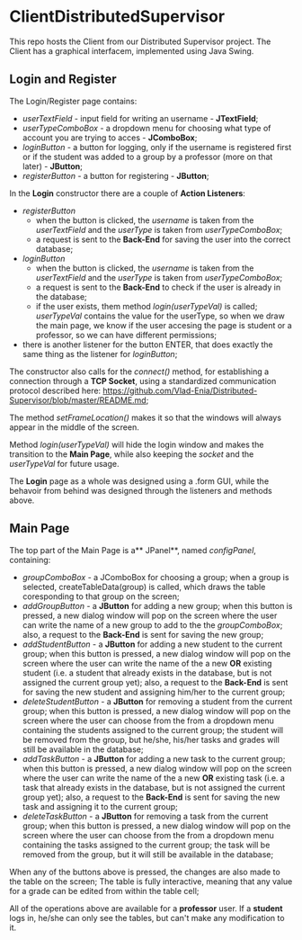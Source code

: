 # ClientDistributedSupervisor

This repo hosts the Client from our Distributed Supervisor project. The Client has a graphical interfacem, implemented using Java Swing. 

## Login and Register

The Login/Register page contains:
  - _userTextField_ - input field for writing an username - **JTextField**;
  - _userTypeComboBox_ - a dropdown menu for choosing what type of account you are trying to acces - **JComboBox**;
  - _loginButton_ - a button for logging, only if the username is registered first or if the student was added to a group by a professor (more on that later) - **JButton**;
  - _registerButton_ - a button for registering - **JButton**;
  
In the **Login** constructor there are a couple of **Action Listeners**:
  - _registerButton_ 
    - when the button is clicked, the _username_ is taken from the _userTextField_ and the _userType_ is taken from _userTypeComboBox_;
    - a request is sent to the **Back-End** for saving the user into the correct database;
  - _loginButton_
    - when the button is clicked, the _username_ is taken from the _userTextField_ and the _userType_ is taken from _userTypeComboBox_;
    - a request is sent to the **Back-End** to check if the user is already in the database;
    - if the user exists, them method _login(userTypeVal)_ is called; _userTypeVal_ contains the value for the userType, so when we draw the main page, we know if the user accesing the page is student or a professor, so we can have different permissions;
  - there is another listener for the button ENTER, that does exactly the same thing as the listener for _loginButton_;
  
The constructor also calls for the _connect()_ method, for establishing a connection through a **TCP Socket**, using a standardized communication protocol described here: https://github.com/Vlad-Enia/Distributed-Supervisor/blob/master/README.md;

The method _setFrameLocation()_ makes it so that the windows will always appear in the middle of the screen.

Method _login(userTypeVal)_ will hide the login window and makes the transition to the **Main Page**, while also keeping the _socket_ and the _userTypeVal_ for future usage.
  
The **Login** page as a whole was designed using a .form GUI, while the behavoir from behind was designed through the listeners and methods above.

## Main Page

The top part of the Main Page is a** JPanel**, named _configPanel_, containing:
  - _groupComboBox_ - a JComboBox for choosing a group; when a group is selected, createTableData(group) is called, which draws the table coresponding to that group on the screen;
  - _addGroupButton_ - a **JButton** for adding a new group; when this button is pressed, a new dialog window will pop on the screen where the user can write the name of a new group to add to the the _groupComboBox_; also, a request to the **Back-End** is sent for saving the new group;
  - _addStudentButton_ - a **JButton** for adding a new student to the current group; when this button is pressed, a new dialog window will pop on the screen where the user can write the name of the a new **OR** existing student (i.e. a student that already exists in the database, but is not assigned the current group yet); also, a request to the **Back-End** is sent for saving the new student and assigning him/her to the current group; 
  - _deleteStudentButton_ - a **JButton** for removing a student from the current group; when this button is pressed, a new dialog window will pop on the screen where the user can choose from the from a dropdown menu containing the students assigned to the current group; the student will be removed from the group, but he/she, his/her tasks and grades will still be available in the database;
  - _addTaskButton_ - a **JButton** for adding a new task to the current group; when this button is pressed, a new dialog window will pop on the screen where the user can write the name of the a new **OR** existing task (i.e. a task that already exists in the database, but is not assigned the current group yet); also, a request to the **Back-End** is sent for saving the new task and assigning it to the current group; 
  - _deleteTaskButton_ - a **JButton** for removing a task from the current group; when this button is pressed, a new dialog window will pop on the screen where the user can choose from the from a dropdown menu containing the tasks assigned to the current group; the task will be removed from the group, but it will still be available in the database;

When any of the buttons above is pressed, the changes are also made to the table on the screen;
The table is fully interactive, meaning that any value for a grade can be edited from within the table cell;

All of the operations above are available for a **professor** user. If a **student** logs in, he/she can only see the tables, but can't make any modification to it.

